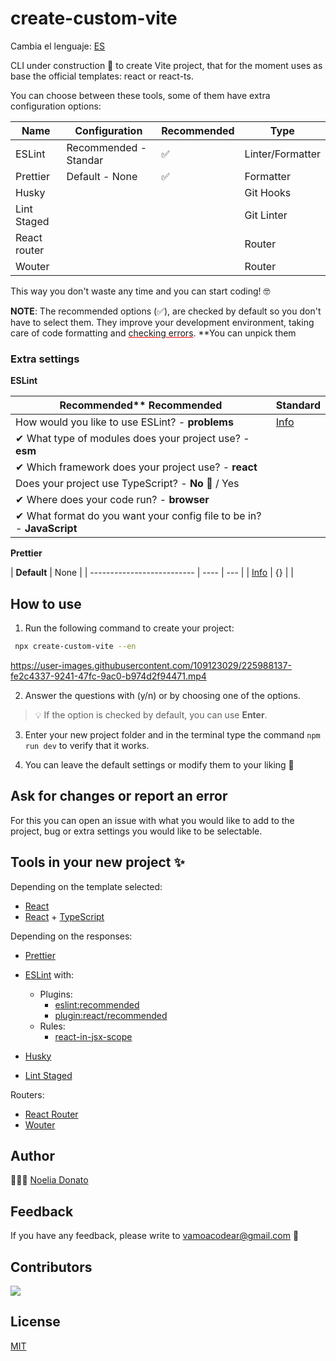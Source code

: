 # create-custom-vite

Cambia el lenguaje: [ES](README.md)

CLI under construction 🚧 to create Vite project, that for the moment uses as base the official templates: react or react-ts.

You can choose between these tools, some of them have extra configuration options:

| Name         | Configuration         | Recommended | Type             |
| ------------ | --------------------- | ----------- | ---------------- |
| ESLint       | Recommended - Standar | ✅          | Linter/Formatter |
| Prettier     | Default - None        | ✅          | Formatter        |
| Husky        |                       |             | Git Hooks        |
| Lint Staged  |                       |             | Git Linter       |
| React router |                       |             | Router           |
| Wouter       |                       |             | Router           |

This way you don't waste any time and you can start coding! 🤓

**NOTE**: The recommended options (✅), are checked by default so you don't have to select them. They improve your development environment, taking care of code formatting and <span style="text-decoration: underline; text-decoration-skip-ink: auto; text-decoration-color: red;">checking errors</span>. \*\*You can unpick them

### Extra settings

**ESLint**

| Recommended\*\* **Recommended**                                       | Standard                                               |
| --------------------------------------------------------------------- | ------------------------------------------------------ |
| How would you like to use ESLint? - **problems**                      | [Info](https://www.npmjs.com/package/standard#install) |
| ✔ What type of modules does your project use? - **esm**               |                                                        |
| ✔ Which framework does your project use? - **react**                  |                                                        |
| Does your project use TypeScript? - **No 🚧** / Yes                   |                                                        |
| ✔ Where does your code run? - **browser**                             |                                                        |
| ✔ What format do you want your config file to be in? - **JavaScript** |                                                        |

**Prettier**

| **Default**                | None |
| -------------------------- | ---- | --- |
| [Info](PRETTIER_CONFIG.md) | {}   |     |

## How to use

1. Run the following command to create your project:

```bash
 npx create-custom-vite --en
```

https://user-images.githubusercontent.com/109123029/225988137-fe2c4337-9241-47fc-9ac0-b974d2f94471.mp4




2. Answer the questions with (y/n) or by choosing one of the options.

> 💡 If the option is checked by default, you can use **Enter**.

3. Enter your new project folder and in the terminal type the command `npm run dev` to verify that it works.

4. You can leave the default settings or modify them to your liking 🥳

## Ask for changes or report an error

For this you can open an issue with what you would like to add to the project, bug or extra settings you would like to be selectable.

## Tools in your new project ✨

Depending on the template selected:

- [React](https://reactjs.org/)
- [React](https://reactjs.org/) + [TypeScript](https://www.typescriptlang.org/)

Depending on the responses:

- [Prettier](https://prettier.io/)
- [ESLint](https://eslint.org/) with:

  - Plugins:
    - [eslint:recommended](https://eslint.org/docs/latest/rules)
    - [plugin:react/recommended](https://github.com/jsx-eslint/eslint-plugin-react#list-of-supported-rules)
  - Rules:
    - [react-in-jsx-scope](https://github.com/jsx-eslint/eslint-plugin-react/blob/master/docs/rules/react-in-jsx-scope.md)

- [Husky](https://github.com/typicode/husky)
- [Lint Staged](https://github.com/okonet/lint-staged)

Routers:

- [React Router](https://reactrouter.com/docs/en/v6/getting-started/overview)
- [Wouter](https://github.com/molefrog/wouter)

## Author

👩🏻‍💻 [Noelia Donato](https://www.github.com/nsdonato)

## Feedback

If you have any feedback, please write to vamoacodear@gmail.com 🤗

## Contributors

<a href="https://github.com/vamoacodear/create-custom-vite/graphs/contributors">
  <img src="https://contrib.rocks/image?repo=vamoacodear/create-custom-vite" />
</a>

## License

[MIT](https://choosealicense.com/licenses/mit/)

